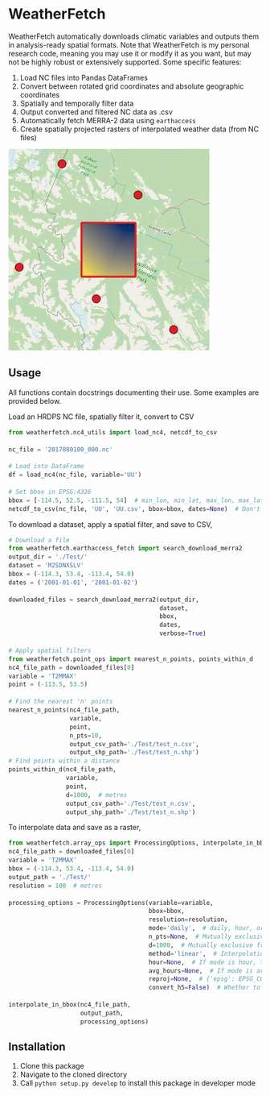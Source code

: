 # WeatherFetch
WeatherFetch automatically downloads climatic variables and outputs them in analysis-ready spatial formats. Note that WeatherFetch is my personal research code, meaning you may use it or modify it as you want, but may not be highly robust or extensively supported.
Some specific features:

1. Load NC files into Pandas DataFrames
2. Convert between rotated grid coordinates and absolute geographic coordinates
3. Spatially and temporally filter data
4. Output converted and filtered NC data as .csv
5. Automatically fetch MERRA-2 data using `earthaccess`
6. Create spatially projected rasters of interpolated weather data (from NC files)

![Example showing a spatially projected interpolated array and surrounding datapoints](interpolated.jpeg)

## Usage
All functions contain docstrings documenting their use. Some examples are provided below.

Load an HRDPS NC file, spatially filter it, convert to CSV
```py
from weatherfetch.nc4_utils import load_nc4, netcdf_to_csv

nc_file = '2017080100_000.nc'

# Load into DataFrame
df = load_nc4(nc_file, variable='UU')

# Set bbox in EPSG:4326
bbox = [-114.5, 52.5, -111.5, 54]  # min_lon, min_lat, max_lon, max_lat
netcdf_to_csv(nc_file, 'UU', 'UU.csv', bbox=bbox, dates=None)  # Don't filter by date (this file contains only one day)
```

To download a dataset, apply a spatial filter, and save to CSV,
```py
# Download a file
from weatherfetch.earthaccess_fetch import search_download_merra2
output_dir = './Test/'
dataset = 'M2SDNXSLV'
bbox = (-114.3, 53.4, -113.4, 54.0)
dates = ('2001-01-01', '2001-01-02')

downloaded_files = search_download_merra2(output_dir,
                                          dataset,
                                          bbox,
                                          dates,
                                          verbose=True)

# Apply spatial filters
from weatherfetch.point_ops import nearest_n_points, points_within_d
nc4_file_path = downloaded_files[0]
variable = 'T2MMAX'
point = (-113.5, 53.5)

# Find the nearest 'n' points
nearest_n_points(nc4_file_path,
                 variable,
                 point,
                 n_pts=10,
                 output_csv_path='./Test/test_n.csv',
                 output_shp_path='./Test/test_n.shp')
# Find points within a distance
points_within_d(nc4_file_path,
                variable,
                point,
                d=1000,  # metres
                output_csv_path='./Test/test_n.csv',
                output_shp_path='./Test/test_n.shp')
```
To interpolate data and save as a raster,
```py
from weatherfetch.array_ops import ProcessingOptions, interpolate_in_bbox
nc4_file_path = downloaded_files[0]
variable = 'T2MMAX'
bbox = (-114.3, 53.4, -113.4, 54.0)
output_path = './Test/'
resolution = 100  # metres

processing_options = ProcessingOptions(variable=variable,
                                       bbox=bbox,
                                       resolution=resolution,
                                       mode='daily',  # daily, hour, or avg_hourly
                                       n_pts=None,  # Mutually exclusive from d
                                       d=1000,  # Mutually exclusive from n_pts
                                       method='linear',  # Interpolation method
                                       hour=None,  # If mode is hour, the hour to extract data for (e.g., 17:00)
                                       avg_hours=None,  # If mode is avg_hourly, the time step to average over (e.g., 6)
                                       reproj=None,  # {'epsg': EPSG_CODE, 'bbox': transformed_bbox} if output GeoTIFF should be reprojected
                                       convert_h5=False)  # Whether to output in HDF5 format instead of GeoTIFF

interpolate_in_bbox(nc4_file_path,
                    output_path,
                    processing_options)
```


## Installation
1. Clone this package
2. Navigate to the cloned directory
3. Call `python setup.py develop` to install this package in developer mode
